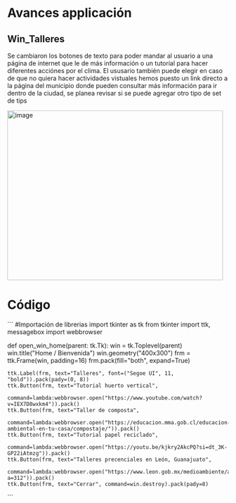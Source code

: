 # Avances applicación 
## Win_Talleres
Se cambiaron los botones de texto para poder mandar al usuario a una página de internet que le de más información o un tutoríal para hacer diferentes acciónes por el clima. El ususario también puede elegir en caso de que no quiera hacer actividades vistuales hemos puesto un link directo a la página del municipio donde pueden consultar más información para ir dentro de la ciudad, se planea revisar si se puede agregar otro tipo de set de tips 


<img width="491" height="386" alt="image" src="https://github.com/user-attachments/assets/f9ec486a-6b38-4e49-85e0-8db20f72b872" />


# Código 

´´´
#Importación de librerias 
import tkinter as tk
from tkinter import ttk, messagebox
import webbrowser

def open_win_home(parent: tk.Tk):
    win = tk.Toplevel(parent)
    win.title("Home / Bienvenida")
    win.geometry("400x300")
    frm = ttk.Frame(win, padding=16)
    frm.pack(fill="both", expand=True)

    ttk.Label(frm, text="Talleres", font=("Segoe UI", 11, "bold")).pack(pady=(0, 8))
    ttk.Button(frm, text="Tutorial huerto vertical",
               command=lambda:webbrowser.open("https://www.youtube.com/watch?v=IEX7D8wxkm4")).pack()
    ttk.Button(frm, text="Taller de composta",
               command=lambda:webbrowser.open("https://educacion.mma.gob.cl/educacion-ambiental-en-tu-casa/compostaje/")).pack()
    ttk.Button(frm, text="Tutorial papel reciclado",
               command=lambda:webbrowser.open("https://youtu.be/kjkry2AkcPQ?si=dt_3K-GP22iAtmzg")).pack()
    ttk.Button(frm, text="Talleres precenciales en León, Guanajuato",
               command=lambda:webbrowser.open("https://www.leon.gob.mx/medioambiente/articulo.php?a=312")).pack()
    ttk.Button(frm, text="Cerrar", command=win.destroy).pack(pady=8)

´´´
